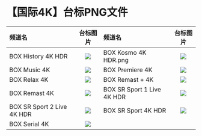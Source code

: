 # 【国际4K】台标PNG文件
|频道名|台标图片|频道名|台标图片|
|:---|:---:|:---|:---:|
|BOX History 4K HDR|<img src="https://raw.githubusercontent.com/samkolau/TVLOGO/main/logo/4K/BOX History 4K HDR.png.png">|BOX Kosmo 4K HDR.png|<img src="https://raw.githubusercontent.com/samkolau/TVLOGO/main/logo/4K/BOX Kosmo 4K HDR.png">|
|BOX Music 4K|<img src="https://raw.githubusercontent.com/samkolau/TVLOGO/main/logo/4K/BOX Music 4K.png">|BOX Premiere 4K|<img src="https://raw.githubusercontent.com/samkolau/TVLOGO/main/logo/4K/BOX Premiere 4K.png">|
|BOX Relax 4K|<img src="https://raw.githubusercontent.com/samkolau/TVLOGO/main/logo/4K/BOX Relax 4K.png">|BOX Remast + 4K|<img src="https://raw.githubusercontent.com/samkolau/TVLOGO/main/logo/4K/BOX Remast + 4K.png">|
|BOX Remast 4K|<img src="https://raw.githubusercontent.com/samkolau/TVLOGO/main/logo/4K/BOX Remast 4K.png">|BOX SR Sport 1 Live 4K HDR|<img src="https://raw.githubusercontent.com/samkolau/TVLOGO/main/logo/4K/BOX SR Sport 1 Live 4K HDR.png">|
|BOX SR Sport 2 Live 4K HDR|<img src="https://raw.githubusercontent.com/samkolau/TVLOGO/main/logo/4K/BOX SR Sport 2 Live 4K HDR.png">|BOX SR Sport 4K HDR|<img src="https://raw.githubusercontent.com/samkolau/TVLOGO/main/logo/4K/BOX SR Sport 4K HDR.png">|
|BOX Serial 4K|<img src="https://raw.githubusercontent.com/samkolau/TVLOGO/main/logo/4K/BOX Serial 4K.png">|
